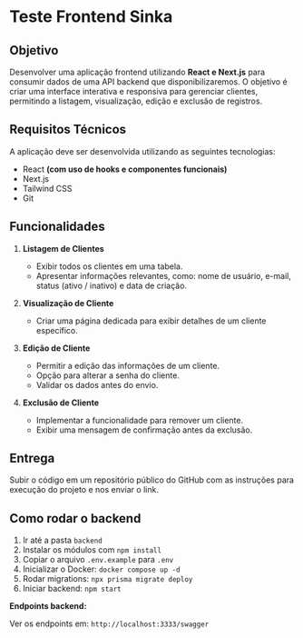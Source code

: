 # Teste Frontend Sinka

## Objetivo

Desenvolver uma aplicação frontend utilizando **React e Next.js** para consumir dados de uma API backend que disponibilizaremos. O objetivo é criar uma interface interativa e responsiva para gerenciar clientes, permitindo a listagem, visualização, edição e exclusão de registros.

## Requisitos Técnicos

A aplicação deve ser desenvolvida utilizando as seguintes tecnologias:

- React **(com uso de hooks e componentes funcionais)**
- Next.js
- Tailwind CSS
- Git

## Funcionalidades

1. **Listagem de Clientes**

   - Exibir todos os clientes em uma tabela.
   - Apresentar informações relevantes, como: nome de usuário, e-mail, status (ativo / inativo) e data de criação.

2. **Visualização de Cliente**

   - Criar uma página dedicada para exibir detalhes de um cliente específico.

3. **Edição de Cliente**

   - Permitir a edição das informações de um cliente.
   - Opção para alterar a senha do cliente.
   - Validar os dados antes do envio.

4. **Exclusão de Cliente**

   - Implementar a funcionalidade para remover um cliente.
   - Exibir uma mensagem de confirmação antes da exclusão.

## Entrega

Subir o código em um repositório público do GitHub com as instruções para execução do projeto e nos enviar o link.

## Como rodar o backend

1. Ir até a pasta `backend`
2. Instalar os módulos com `npm install`
3. Copiar o arquivo `.env.example` para `.env`
4. Inicializar o Docker: `docker compose up -d`
5. Rodar migrations: `npx prisma migrate deploy`
6. Iniciar backend: `npm start`

**Endpoints backend:**

Ver os endpoints em: `http://localhost:3333/swagger`
